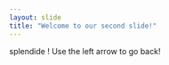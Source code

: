 ```yaml
---
layout: slide
title: "Welcome to our second slide!"
---
```

splendide !
Use the left arrow to go back!